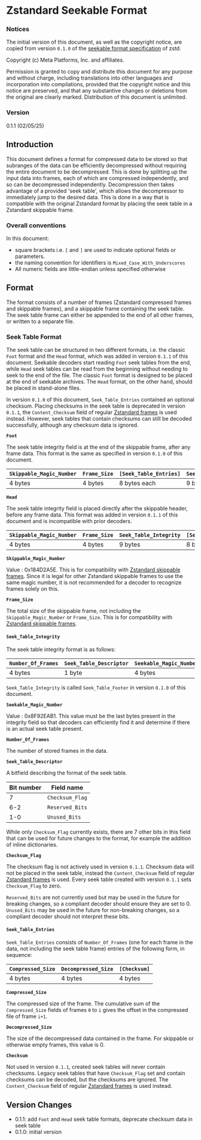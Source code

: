 # Zstandard Seekable Format

### Notices

The initial version of this document, as well as the copyright notice, are copied from version
`0.1.0` of the [seekable format specification] of zstd.

[seekable format specification]: <https://github.com/facebook/zstd/blob/dev/contrib/seekable_format/zstd_seekable_compression_format.md>

Copyright (c) Meta Platforms, Inc. and affiliates.

Permission is granted to copy and distribute this document for any purpose and without charge,
including translations into other languages and incorporation into compilations, provided that the
copyright notice and this notice are preserved, and that any substantive changes or deletions from
the original are clearly marked. Distribution of this document is unlimited.

### Version

0.1.1 (02/05/25)

## Introduction

This document defines a format for compressed data to be stored so that subranges of the data can be
efficiently decompressed without requiring the entire document to be decompressed. This is done by
splitting up the input data into frames, each of which are compressed independently, and so can be
decompressed independently. Decompression then takes advantage of a provided 'seek table', which
allows the decompressor to immediately jump to the desired data. This is done in a way that is
compatible with the original Zstandard format by placing the seek table in a Zstandard skippable
frame.

### Overall conventions

In this document:

- square brackets i.e. `[` and `]` are used to indicate optional fields or parameters.
- the naming convention for identifiers is `Mixed_Case_With_Underscores`
- All numeric fields are little-endian unless specified otherwise

## Format

The format consists of a number of frames (Zstandard compressed frames and skippable frames), and a
skippable frame containing the seek table. The seek table frame can either be appended to the end of
all other frames, or written to a separate file.

### Seek Table Format

The seek table can be structured in two different formats, i.e. the classic `Foot` format and the
`Head` format, which was added in version `0.1.1` of this document. Seekable decoders start reading
`Foot` seek tables from the end, while `Head` seek tables can be read from the beginning without
needing to seek to the end of the file. The classic `Foot` format is designed to be placed at the
end of seekable archives. The `Head` format, on the other hand, should be placed in stand-alone
files.

In version `0.1.0` of this document, `Seek_Table_Entries` contained an optional checksum. Placing
checksums in the seek table is deprecated in version `0.1.1`, the `Content_Checksum` field of
regular [Zstandard frames] is used instead. However, seek tables that contain checksums can still be
decoded successfully, although any checksum data is ignored.

**`Foot`**

The seek table integrity field is at the end of the skippable frame, after any frame data. This
format is the same as specified in version `0.1.0` of this document.

| `Skippable_Magic_Number` | `Frame_Size` | `[Seek_Table_Entries]` | `Seek_Table_Integrity` |
| ------------------------ | ------------ | ---------------------- | ---------------------- |
| 4 bytes                  | 4 bytes      | 8 bytes each           | 9 bytes                |

**`Head`**

The seek table integrity field is placed directly after the skippable header, before any frame data.
This format was added in version `0.1.1` of this document and is incompatible with prior decoders.

| `Skippable_Magic_Number` | `Frame_Size` | `Seek_Table_Integrity` | `[Seek_Table_Entries]` |
| ------------------------ | ------------ | ---------------------- | ---------------------- |
| 4 bytes                  | 4 bytes      | 9 bytes                | 8 bytes each           |

**`Skippable_Magic_Number`**

Value : 0x184D2A5E. This is for compatibility with [Zstandard skippable frames]. Since it is legal
for other Zstandard skippable frames to use the same magic number, it is not recommended for a
decoder to recognize frames solely on this.

**`Frame_Size`**

The total size of the skippable frame, not including the `Skippable_Magic_Number` or `Frame_Size`.
This is for compatibility with [Zstandard skippable frames].

[Zstandard skippable frames]: https://github.com/facebook/zstd/blob/release/doc/zstd_compression_format.md#skippable-frames

#### `Seek_Table_Integrity`

The seek table integrity format is as follows:

| `Number_Of_Frames` | `Seek_Table_Descriptor` | `Seekable_Magic_Number` |
| ------------------ | ----------------------- | ----------------------- |
| 4 bytes            | 1 byte                  | 4 bytes                 |

`Seek_Table_Integrity` is called `Seek_Table_Footer` in version `0.1.0` of this document.

**`Seekable_Magic_Number`**

Value : 0x8F92EAB1. This value must be the last bytes present in the integrity field so that
decoders can efficiently find it and determine if there is an actual seek table present.

**`Number_Of_Frames`**

The number of stored frames in the data.

**`Seek_Table_Descriptor`**

A bitfield describing the format of the seek table.

| Bit number | Field name      |
| ---------- | --------------- |
| 7          | `Checksum_Flag` |
| 6-2        | `Reserved_Bits` |
| 1-0        | `Unused_Bits`   |

While only `Checksum_Flag` currently exists, there are 7 other bits in this field that can be used
for future changes to the format, for example the addition of inline dictionaries.

**`Checksum_Flag`**

The checksum flag is not actively used in version `0.1.1`. Checksum data will not be placed in the
seek table, instead the `Content_Checksum` field of regular [Zstandard frames] is used. Every seek
table created with version `0.1.1` sets `Checksum_Flag` to zero.

[Zstandard frames]: <https://github.com/facebook/zstd/blob/dev/doc/zstd_compression_format.md#zstandard-frames>

`Reserved_Bits` are not currently used but may be used in the future for breaking changes, so a
compliant decoder should ensure they are set to 0. `Unused_Bits` may be used in the future for
non-breaking changes, so a compliant decoder should not interpret these bits.

#### **`Seek_Table_Entries`**

`Seek_Table_Entries` consists of `Number_Of_Frames` (one for each frame in the data, not including
the seek table frame) entries of the following form, in sequence:

| `Compressed_Size` | `Decompressed_Size` | `[Checksum]` |
| ----------------- | ------------------- | ------------ |
| 4 bytes           | 4 bytes             | 4 bytes      |

**`Compressed_Size`**

The compressed size of the frame. The cumulative sum of the `Compressed_Size` fields of frames `0`
to `i` gives the offset in the compressed file of frame `i+1`.

**`Decompressed_Size`**

The size of the decompressed data contained in the frame. For skippable or otherwise empty frames,
this value is 0.

**`Checksum`**

Not used in version `0.1.1`, created seek tables will never contain checksums. Legacy seek tables
that have `Checksum_Flag` set and contain checksums can be decoded, but the checksums are ignored.
The `Content_Checksum` field of regular [Zstandard frames] is used instead.

## Version Changes

- 0.1.1: add `Foot` and `Head` seek table formats, deprecate checksum data in seek table
- 0.1.0: initial version
